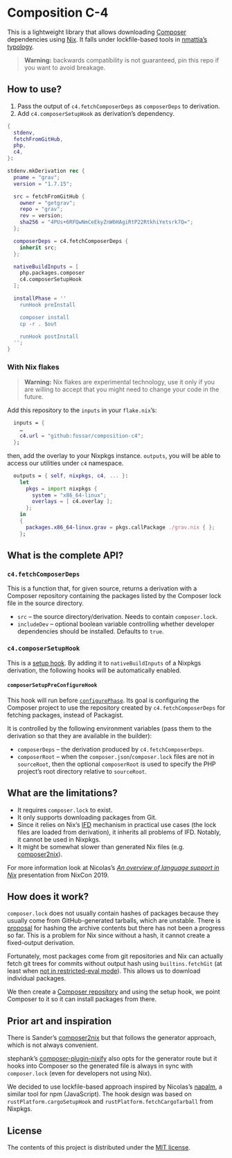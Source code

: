 # Composition C-4

This is a lightweight library that allows downloading [Composer](https://getcomposer.org/) dependencies using [Nix](https://nixos.org/). It falls under lockfile-based tools in [nmattia’s typology][nixcon-language-support-overview].

> **Warning:** backwards compatibility is not guaranteed, pin this repo if you want to avoid breakage.

## How to use?

1. Pass the output of `c4.fetchComposerDeps` as `composerDeps` to derivation.
2. Add `c4.composerSetupHook` as derivation’s dependency.

```nix
{
  stdenv,
  fetchFromGitHub,
  php,
  c4,
}:

stdenv.mkDerivation rec {
  pname = "grav";
  version = "1.7.15";

  src = fetchFromGitHub {
    owner = "getgrav";
    repo = "grav";
    rev = version;
    sha256 = "4PUs+6RFQwNmCeEkyZnW6HAgiRtP22RtkhiYetsrk7Q=";
  };

  composerDeps = c4.fetchComposerDeps {
    inherit src;
  };

  nativeBuildInputs = [
    php.packages.composer
    c4.composerSetupHook
  ];

  installPhase = ''
    runHook preInstall

    composer install
    cp -r . $out

    runHook postInstall
  '';
}
```

### With Nix flakes

> **Warning:** Nix flakes are experimental technology, use it only if you are willing to accept that you might need to change your code in the future.

Add this repository to the `inputs` in your `flake.nix`’s:

```nix
  inputs = {
    …
    c4.url = "github:fossar/composition-c4";
  };
```

then, add the overlay to your Nixpkgs instance. `outputs`, you will be able to access our utilities under `c4` namespace.

```nix
  outputs = { self, nixpkgs, c4, ... }:
    let
      pkgs = import nixpkgs {
        system = "x86_64-linux";
        overlays = [ c4.overlay ];
      };
    in
    {
      packages.x86_64-linux.grav = pkgs.callPackage ./grav.nix { };
    };
```

## What is the complete API?

### `c4.fetchComposerDeps`

This is a function that, for given source, returns a derivation with a Composer repository containing the packages listed by the Composer lock file in the source directory.

- `src` – the source directory/derivation. Needs to contain `composer.lock`.
- `includeDev` – optional boolean variable controlling whether developer dependencies should be installed. Defaults to `true`.

### `c4.composerSetupHook`

This is a [setup hook](https://nixos.org/manual/nixpkgs/stable/#ssec-setup-hooks). By adding it to `nativeBuildInputs` of a Nixpkgs derivation, the following hooks will be automatically enabled.

#### `composerSetupPreConfigureHook`

This hook will run before [`configurePhase`](https://nixos.org/manual/nixpkgs/unstable/#ssec-configure-phase). Its goal is configuring the Composer project to use the repository created by `c4.fetchComposerDeps` for fetching packages, instead of Packagist.

It is controlled by the following environment variables (pass them to the derivation so that they are available in the builder):

- `composerDeps` – the derivation produced by `c4.fetchComposerDeps`.
- `composerRoot` – when the `composer.json`/`composer.lock` files are not in `sourceRoot`, then the optional `composerRoot` is used to specify the PHP project’s root directory relative to `sourceRoot`.

## What are the limitations?

- It requires `composer.lock` to exist.
- It only supports downloading packages from Git.
- Since it relies on Nix’s [IFD](https://nixos.wiki/wiki/Import_From_Derivation) mechanism in practical use cases (the lock files are loaded from derivation), it inherits all problems of IFD. Notably, it cannot be used in Nixpkgs.
- It might be somewhat slower than generated Nix files (e.g. [composer2nix]).

For more information look at Nicolas’s _[An overview of language support in Nix][nixcon-language-support-overview]_ presentation from NixCon 2019.

## How does it work?

`composer.lock` does not usually contain hashes of packages because they usually come from GitHub-generated tarballs, which are unstable. There is [proposal](https://github.com/composer/composer/issues/2540) for hashing the archive contents but there has not been a progress so far. This is a problem for Nix since without a hash, it cannot create a fixed-output derivation.

Fortunately, most packages come from git repositories and Nix can actually fetch git trees for commits without output hash using `builtins.fetchGit` (at least when [not in restricted-eval mode](https://github.com/NixOS/nix/issues/3469)). This allows us to download individual packages.

We then create a [Composer repository](https://getcomposer.org/doc/05-repositories.md) and using the setup hook, we point Composer to it so it can install packages from there.

## Prior art and inspiration

There is Sander’s [composer2nix] but that follows the generator approach, which is not always convenient.

stephank’s [composer-plugin-nixify](https://github.com/stephank/composer-plugin-nixify) also opts for the generator route but it hooks into Composer so the generated file is always in sync with `composer.lock` (even for developers not using Nix).

We decided to use lockfile-based approach inspired by Nicolas’s [napalm](https://github.com/nmattia/napalm), a similar tool for npm (JavaScript). The hook design was based on `rustPlatform.cargoSetupHook` and `rustPlatform.fetchCargoTarball` from Nixpkgs.

## License

The contents of this project is distributed under the [MIT license](LICENSE.md).

[nixcon-language-support-overview]: https://www.youtube.com/watch?v=nXDumHZI2zg
[composer2nix]: https://github.com/svanderburg/composer2nix
